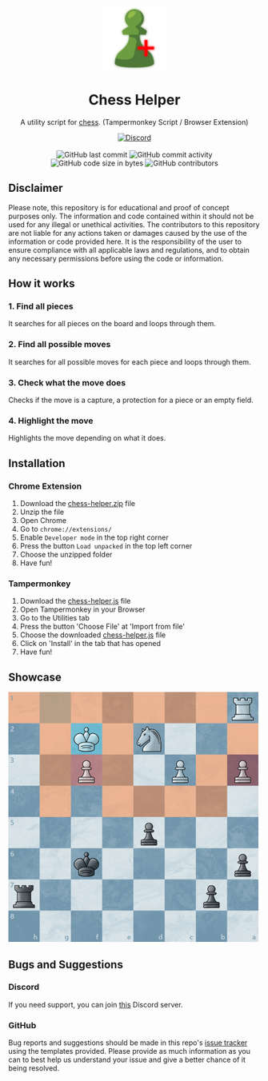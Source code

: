 <p align="center">
    <img height="128" src="assets/img/icon.png" alt="Icon of Chess Helper">
</p>

<h1 align="center">Chess Helper</h1>

<p align="center">A utility script for <a href="https://chess.com">chess</a>. (Tampermonkey Script / Browser Extension)</p>

<div align="center">
    <a href="https://lyzev.github.io/discord/"><img src="https://img.shields.io/discord/610120595765723137?logo=discord" alt="Discord"/></a>
    <br><br>
    <img src="https://img.shields.io/github/last-commit/Lyzev/chess-helper" alt="GitHub last commit"/>
    <img src="https://img.shields.io/github/commit-activity/w/Lyzev/chess-helper" alt="GitHub commit activity"/>
    <br>
    <img src="https://img.shields.io/github/languages/code-size/Lyzev/chess-helper" alt="GitHub code size in bytes"/>
    <img src="https://img.shields.io/github/contributors/Lyzev/chess-helper" alt="GitHub contributors"/>
</div>

## Disclaimer
Please note, this repository is for educational and proof of concept purposes only. The information and code contained within it should not be used for any illegal or unethical activities. The contributors to this repository are not liable for any actions taken or damages caused by the use of the information or code provided here. It is the responsibility of the user to ensure compliance with all applicable laws and regulations, and to obtain any necessary permissions before using the code or information.

## How it works

### 1. Find all pieces
It searches for all pieces on the board and loops through them.

### 2. Find all possible moves
It searches for all possible moves for each piece and loops through them.

### 3. Check what the move does
Checks if the move is a capture, a protection for a piece or an empty field.

### 4. Highlight the move
Highlights the move depending on what it does.

## Installation

### Chrome Extension
1. Download the [chess-helper.zip](https://github.com/Lyzev/chess-helper/releases/latest) file
2. Unzip the file
3. Open Chrome
4. Go to `chrome://extensions/`
5. Enable `Developer mode` in the top right corner
6. Press the button `Load unpacked` in the top left corner
7. Choose the unzipped folder
8. Have fun!

### Tampermonkey
1. Download the [chess-helper.js](https://github.com/Lyzev/chess-helper/releases/latest) file
2. Open Tampermonkey in your Browser
3. Go to the Utilities tab
4. Press the button 'Choose File' at 'Import from file'
5. Choose the downloaded [chess-helper.js](https://github.com/Lyzev/chess-helper/releases/latest) file
6. Click on 'Install' in the tab that has opened
7. Have fun!

## Showcase
<img height="500" src="assets/img/preview.png" alt="Preview of chess helper">

## Bugs and Suggestions

### Discord
If you need support, you can join [this](https://lyzev.github.io/discord/) Discord server.

### GitHub
Bug reports and suggestions should be made in this repo's [issue tracker](https://github.com/Lyzev/chess-helper/issues) using the templates provided. Please provide as much information as you can to best help us understand your issue and give a better chance of it being resolved.
